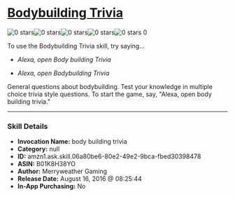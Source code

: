 # [Bodybuilding Trivia](http://alexa.amazon.com/#skills/amzn1.ask.skill.06a80be6-80e2-49e2-9bca-fbed30398478)
![0 stars](../../images/ic_star_border_black_18dp_1x.png)![0 stars](../../images/ic_star_border_black_18dp_1x.png)![0 stars](../../images/ic_star_border_black_18dp_1x.png)![0 stars](../../images/ic_star_border_black_18dp_1x.png)![0 stars](../../images/ic_star_border_black_18dp_1x.png) 0

To use the Bodybuilding Trivia skill, try saying...

* *Alexa, open Body building Trivia*

* *Alexa, open Bodybuilding Trivia*

General questions about bodybuilding.  Test your knowledge in multiple choice trivia style questions.  To start the game, say, "Alexa, open body building trivia."

***

### Skill Details

* **Invocation Name:** body building trivia
* **Category:** null
* **ID:** amzn1.ask.skill.06a80be6-80e2-49e2-9bca-fbed30398478
* **ASIN:** B01K8H38YO
* **Author:** Merryweather Gaming
* **Release Date:** August 16, 2016 @ 08:25:44
* **In-App Purchasing:** No
